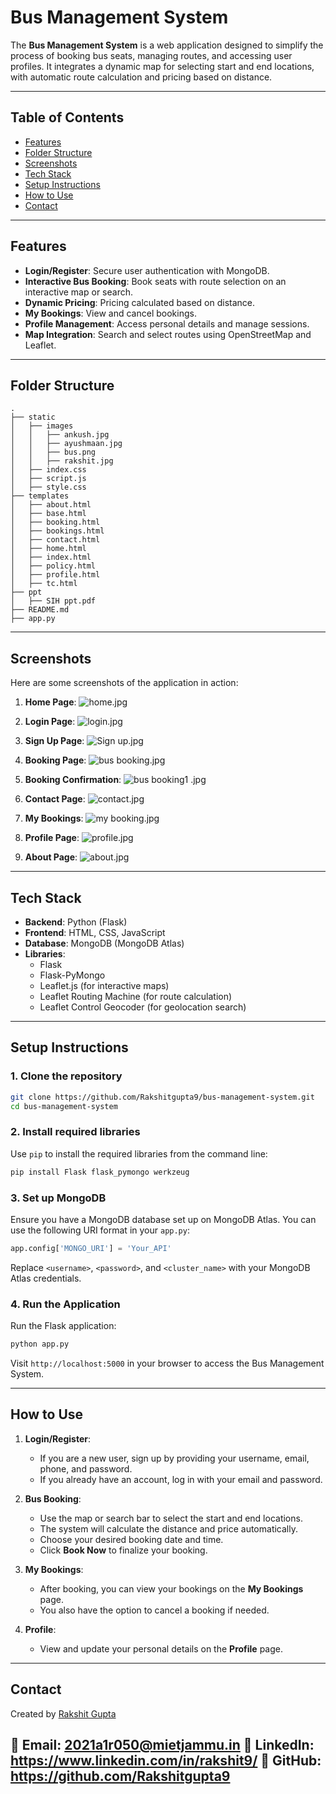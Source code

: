 # Bus Management System

The **Bus Management System** is a web application designed to simplify the process of booking bus seats, managing routes, and accessing user profiles. It integrates a dynamic map for selecting start and end locations, with automatic route calculation and pricing based on distance.

---

## Table of Contents

- [Features](#features)
- [Folder Structure](#folder-structure)
- [Screenshots](#screenshots)
- [Tech Stack](#tech-stack)
- [Setup Instructions](#setup-instructions)
- [How to Use](#how-to-use)
- [Contact](#contact)

---

## Features

- **Login/Register**: Secure user authentication with MongoDB.
- **Interactive Bus Booking**: Book seats with route selection on an interactive map or search.
- **Dynamic Pricing**: Pricing calculated based on distance.
- **My Bookings**: View and cancel bookings.
- **Profile Management**: Access personal details and manage sessions.
- **Map Integration**: Search and select routes using OpenStreetMap and Leaflet.

---

## Folder Structure

```plaintext
.
├── static
│   ├── images
│   │   ├── ankush.jpg
│   │   ├── ayushmaan.jpg
│   │   ├── bus.png
│   │   ├── rakshit.jpg
│   ├── index.css
│   ├── script.js
│   ├── style.css
├── templates
│   ├── about.html
│   ├── base.html
│   ├── booking.html
│   ├── bookings.html
│   ├── contact.html
│   ├── home.html
│   ├── index.html
│   ├── policy.html
│   ├── profile.html
│   ├── tc.html 
├── ppt
│   ├── SIH ppt.pdf
├── README.md
├── app.py
```

---

## Screenshots

Here are some screenshots of the application in action:

1. **Home Page**:
   ![home.jpg](static/screenshots/home.jpg)

2. **Login Page**:
   ![login.jpg](static/screenshots/login.jpg)

3. **Sign Up Page**:
   ![Sign up.jpg](static/screenshots/Sign-up.jpg)

4. **Booking Page**:
   ![bus booking.jpg](static/screenshots/bus-booking.jpg)

5. **Booking Confirmation**:
   ![bus booking1 .jpg](static/screenshots/bus-booking1.jpg)

6. **Contact Page**:
   ![contact.jpg](static/screenshots/contact.jpg)

7. **My Bookings**:
   ![my booking.jpg](static/screenshots/my-booking.jpg)

8. **Profile Page**:
   ![profile.jpg](static/screenshots/profile.jpg)

9. **About Page**:
   ![about.jpg](static/screenshots/about.jpg)

---

## Tech Stack

- **Backend**: Python (Flask)
- **Frontend**: HTML, CSS, JavaScript
- **Database**: MongoDB (MongoDB Atlas)
- **Libraries**:
  - Flask
  - Flask-PyMongo
  - Leaflet.js (for interactive maps)
  - Leaflet Routing Machine (for route calculation)
  - Leaflet Control Geocoder (for geolocation search)

---

## Setup Instructions

### 1. Clone the repository

```bash
git clone https://github.com/Rakshitgupta9/bus-management-system.git
cd bus-management-system
```

### 2. Install required libraries

Use `pip` to install the required libraries from the command line:

```bash
pip install Flask flask_pymongo werkzeug
```

### 3. Set up MongoDB

Ensure you have a MongoDB database set up on MongoDB Atlas. You can use the following URI format in your `app.py`:

```python
app.config['MONGO_URI'] = 'Your_API'
```

Replace `<username>`, `<password>`, and `<cluster_name>` with your MongoDB Atlas credentials.

### 4. Run the Application

Run the Flask application:

```bash
python app.py
```

Visit `http://localhost:5000` in your browser to access the Bus Management System.

---

## How to Use

1. **Login/Register**: 
   - If you are a new user, sign up by providing your username, email, phone, and password.
   - If you already have an account, log in with your email and password.

2. **Bus Booking**:
   - Use the map or search bar to select the start and end locations.
   - The system will calculate the distance and price automatically.
   - Choose your desired booking date and time.
   - Click **Book Now** to finalize your booking.

3. **My Bookings**:
   - After booking, you can view your bookings on the **My Bookings** page.
   - You also have the option to cancel a booking if needed.

4. **Profile**:
   - View and update your personal details on the **Profile** page.

---

## Contact

Created by [Rakshit Gupta](https://www.linkedin.com/in/rakshit9/)

📧 Email: 2021a1r050@mietjammu.in
🔗 LinkedIn: https://www.linkedin.com/in/rakshit9/
🐙 GitHub: https://github.com/Rakshitgupta9
---
